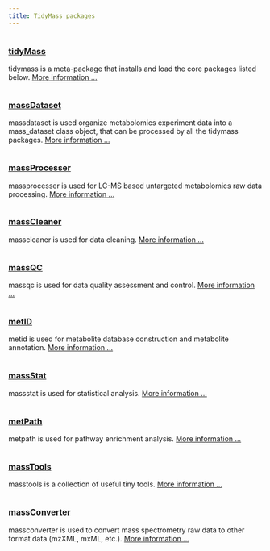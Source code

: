 ```yaml
---
title: TidyMass packages
---
```


<div class="package-section">

<div class="package-section-info">

</div>

<div class="packages">
  <div class="package">
    <img class="package-image" src="/images/tidymass_logo.png" alt=""></img>
    <div class="package-info">
      <h3><a href="https://tidymass.tidymass.org/"> tidyMass </a></h3>
      <p>tidymass is a meta-package that installs and load the core packages listed below.
      <a href="https://tidymass.tidymass.org/" aria-hidden="true">More information ...</a></p>
    </div>
  </div>
  <div class="package">
    <img class="package-image" src="/images/massdataset_logo.png" alt=""></img>
    <div class="package-info">
      <h3><a href="https://massdataset.tidymass.org/">massDataset</a></h3>
      <p>massdataset is used organize metabolomics experiment data into a mass_dataset class object, that can be processed by all the tidymass packages. <a href="https://massdataset.tidymass.org/" aria-hidden="true">More information ...</a></p>
    </div>
  </div>
  <div class="package">
    <img class="package-image" src="/images/massprocesser_logo.png" alt=""></img>
    <div class="package-info">
      <h3><a href="https://massprocesser.tidymass.org/"> massProcesser </a></h3>
      <p>massprocesser is used for LC-MS based untargeted metabolomics raw data processing. <a href="https://massprocesser.tidymass.org/" aria-hidden="true">More information ...</a></p>
    </div>
  </div>  
  <div class="package">
    <img class="package-image" src="/images/masscleaner_logo.png" alt=""></img>
    <div class="package-info">
      <h3><a href="https://masscleaner.tidymass.org/"> massCleaner </a></h3>
      <p>masscleaner is used for data cleaning. <a href="https://masscleaner.tidymass.org/" aria-hidden="true">More information ...</a></p>
    </div>
  </div>
  <div class="package">
    <img class="package-image" src="/images/massqc_logo.png" alt=""></img>
    <div class="package-info">
      <h3><a href="https://massqc.tidymass.org/"> massQC </a></h3>
      <p>massqc is used for data quality assessment and control. <a href="https://massqc.tidymass.org/" aria-hidden="true">More information ...</a></p>
    </div>
  </div> 
  <div class="package">
    <img class="package-image" src="/images/metid_logo2.png" alt=""></img>
    <div class="package-info">
      <h3><a href="https://metid.tidymass.org/"> metID </a></h3>
      <p>metid is used for metabolite database construction and metabolite annotation. <a href="https://metid.tidymass.org/" aria-hidden="true">More information ...</a></p>
    </div>
  </div>  
  <div class="package">
    <img class="package-image" src="/images/massstat_logo.png" alt=""></img>
    <div class="package-info">
      <h3><a href="https://massstat.tidymass.org/"> massStat </a></h3>
      <p>massstat is used for statistical analysis.  <a href="https://massstat.tidymass.org/" aria-hidden="true">More information ...</a></p>
    </div>
  </div>
  <div class="package">
    <img class="package-image" src="/images/metpath_logo.png" alt=""></img>
    <div class="package-info">
      <h3><a href="https://metpath.tidymass.org/"> metPath </a></h3>
      <p>metpath is used for pathway enrichment analysis. 
      <a href="https://metpath.tidymass.org/" aria-hidden="true">More information ...</a></p>
    </div>
  </div>
  <div class="package">
    <img class="package-image" src="/images/masstools_logo.png" alt=""></img>
    <div class="package-info">
      <h3><a href="https://masstools.tidymass.org/"> massTools </a></h3>
      <p>masstools is a collection of useful tiny tools. 
      <a href="https://masstools.tidymass.org/" aria-hidden="true">More information ...</a></p>
    </div>
  </div>  
  <div class="package">
    <img class="package-image" src="/images/massconverter_logo.png" alt=""></img>
    <div class="package-info">
      <h3><a href="https://massconverter.tidymass.org/"> massConverter </a></h3>
      <p>massconverter is used to convert mass spectrometry raw data to other format data (mzXML, mxML, etc.). 
      <a href="https://massconverter.tidymass.org/" aria-hidden="true">More information ...</a></p>
    </div>
  </div>  

</div>
</div>



